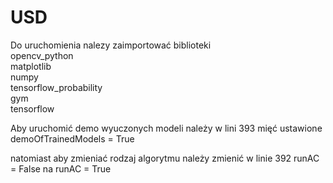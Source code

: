 # USD

Do uruchomienia nalezy zaimportować biblioteki  
opencv_python  
matplotlib  
numpy  
tensorflow_probability  
gym  
tensorflow  


Aby uruchomić demo wyuczonych modeli należy w lini 393 mięć ustawione
demoOfTrainedModels = True

natomiast aby zmieniać rodzaj algorytmu należy zmienić w linie 392
runAC = False na runAC = True


